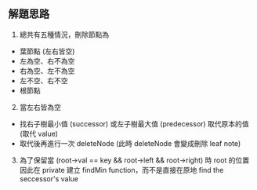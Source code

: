 ## 解題思路
1. 總共有五種情況，刪除節點為
  - 葉節點 (左右皆空)
  - 左為空、右不為空
  - 右為空、左不為空
  - 左不空、右不空
  - 根節點

2. 當左右皆為空
  - 找右子樹最小值 (successor) 或左子樹最大值 (predecessor) 取代原本的值 (取代 value)
  - 取代後再進行一次 deleteNode (此時 deleteNode 會變成刪除 leaf note)

3. 為了保留當 (root->val == key && root->left && root->right) 時 root 的位置
因此在 private 建立 findMin function，而不是直接在原地 find the seccessor's value
